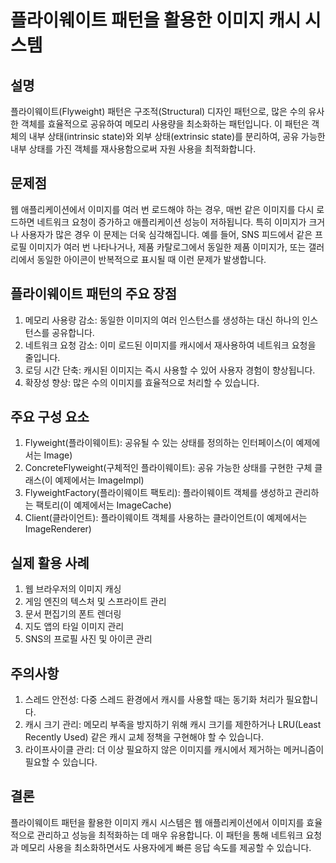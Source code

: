 # 플라이웨이트 패턴을 활용한 이미지 캐시 시스템

## 설명
플라이웨이트(Flyweight) 패턴은 구조적(Structural) 디자인 패턴으로, 많은 수의 유사한 객체를 효율적으로 공유하여 메모리 사용량을 최소화하는 패턴입니다. 이 패턴은 객체의 내부 상태(intrinsic state)와 외부 상태(extrinsic state)를 분리하여, 공유 가능한 내부 상태를 가진 객체를 재사용함으로써 자원 사용을 최적화합니다.

## 문제점
웹 애플리케이션에서 이미지를 여러 번 로드해야 하는 경우, 매번 같은 이미지를 다시 로드하면 네트워크 요청이 증가하고 애플리케이션 성능이 저하됩니다. 특히 이미지가 크거나 사용자가 많은 경우 이 문제는 더욱 심각해집니다. 예를 들어, SNS 피드에서 같은 프로필 이미지가 여러 번 나타나거나, 제품 카탈로그에서 동일한 제품 이미지가, 또는 갤러리에서 동일한 아이콘이 반복적으로 표시될 때 이런 문제가 발생합니다.

## 플라이웨이트 패턴의 주요 장점
1. 메모리 사용량 감소: 동일한 이미지의 여러 인스턴스를 생성하는 대신 하나의 인스턴스를 공유합니다.
2. 네트워크 요청 감소: 이미 로드된 이미지를 캐시에서 재사용하여 네트워크 요청을 줄입니다.
3. 로딩 시간 단축: 캐시된 이미지는 즉시 사용할 수 있어 사용자 경험이 향상됩니다.
4. 확장성 향상: 많은 수의 이미지를 효율적으로 처리할 수 있습니다.

## 주요 구성 요소
1. Flyweight(플라이웨이트): 공유될 수 있는 상태를 정의하는 인터페이스(이 예제에서는 Image)
2. ConcreteFlyweight(구체적인 플라이웨이트): 공유 가능한 상태를 구현한 구체 클래스(이 예제에서는 ImageImpl)
3. FlyweightFactory(플라이웨이트 팩토리): 플라이웨이트 객체를 생성하고 관리하는 팩토리(이 예제에서는 ImageCache)
4. Client(클라이언트): 플라이웨이트 객체를 사용하는 클라이언트(이 예제에서는 ImageRenderer)

## 실제 활용 사례
1. 웹 브라우저의 이미지 캐싱
2. 게임 엔진의 텍스처 및 스프라이트 관리
3. 문서 편집기의 폰트 렌더링
4. 지도 앱의 타일 이미지 관리
5. SNS의 프로필 사진 및 아이콘 관리

## 주의사항
1. 스레드 안전성: 다중 스레드 환경에서 캐시를 사용할 때는 동기화 처리가 필요합니다.
2. 캐시 크기 관리: 메모리 부족을 방지하기 위해 캐시 크기를 제한하거나 LRU(Least Recently Used) 같은 캐시 교체 정책을 구현해야 할 수 있습니다.
3. 라이프사이클 관리: 더 이상 필요하지 않은 이미지를 캐시에서 제거하는 메커니즘이 필요할 수 있습니다.

## 결론
플라이웨이트 패턴을 활용한 이미지 캐시 시스템은 웹 애플리케이션에서 이미지를 효율적으로 관리하고 성능을 최적화하는 데 매우 유용합니다. 이 패턴을 통해 네트워크 요청과 메모리 사용을 최소화하면서도 사용자에게 빠른 응답 속도를 제공할 수 있습니다.